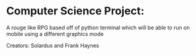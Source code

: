 # Computer Science Project:

A rouge like RPG based off of python terminal which will be able to run on mobile using a different graphics mode

Creators: Solardus and Frank Haynes
